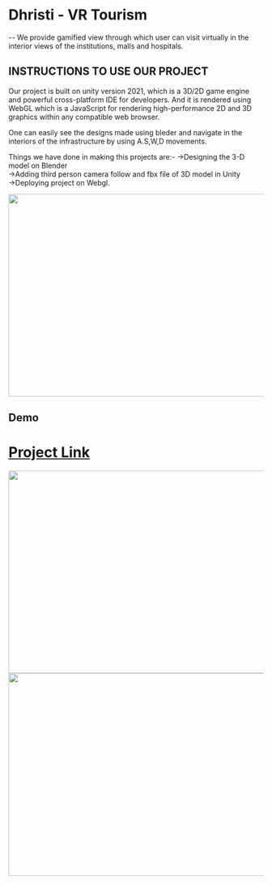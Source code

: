 <!-- which  -->
# Dhristi - VR Tourism
 
-- We provide gamified view through which user can visit virtually in the interior views of the institutions, malls and hospitals.

 
## INSTRUCTIONS TO USE OUR PROJECT

Our project is built on unity version 2021, which is a 3D/2D game engine and powerful cross-platform IDE for developers. And it is rendered using WebGL which is a JavaScript for rendering high-performance 2D and 3D graphics within any compatible web browser.

One can easily see the designs made using bleder and navigate in the interiors of the infrastructure by using A.S,W,D movements.

Things we have done in making this projects are:- 
->Designing the 3-D model on Blender </br>
->Adding third person camera follow and fbx file of 3D model in Unity </br>
->Deploying project on Webgl. </br>

<img src = "a.jpg" width = "550" height = "400">

## Demo
# [Project Link](https://kietian.netlify.app/)


<img src = "b.jpg" width = "550" height = "400">


<img src = "ab.gif" width = "700" height = "400">

